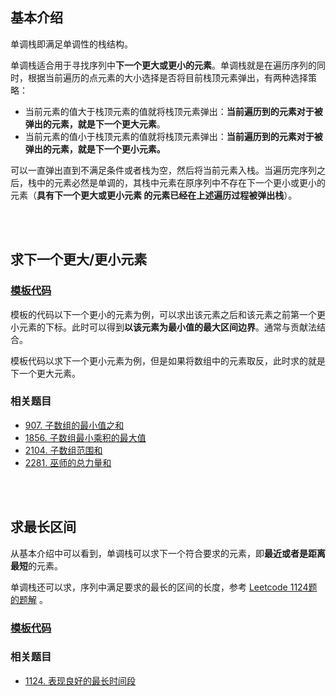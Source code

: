 ## 基本介绍

单调栈即满足单调性的栈结构。

单调栈适合用于寻找序列中**下一个更大或更小的元素**。单调栈就是在遍历序列的同时，根据当前遍历的点元素的大小选择是否将目前栈顶元素弹出，有两种选择策略：

- 当前元素的值大于栈顶元素的值就将栈顶元素弹出：**当前遍历到的元素对于被弹出的元素，就是下一个更大元素**。
- 当前元素的值小于栈顶元素的值就将栈顶元素弹出：**当前遍历到的元素对于被弹出的元素，就是下一个更小元素。**

可以一直弹出直到不满足条件或者栈为空，然后将当前元素入栈。当遍历完序列之后，栈中的元素必然是单调的，其栈中元素在原序列中不存在下一个更小或更小的元素（**具有下一个更大或更小元素 的元素已经在上述遍历过程被弹出栈**）。

<br/><br/>

## 求下一个更大/更小元素

### [模板代码](./Monotonic_Stack.cpp)

模板的代码以下一个更小的元素为例，可以求出该元素之后和该元素之前第一个更小元素的下标。此时可以得到**以该元素为最小值的最大区间边界**。通常与贡献法结合。

模板代码以求下一个更小元素为例，但是如果将数组中的元素取反，此时求的就是下一个更大元素。

### 相关题目

- [907. 子数组的最小值之和](https://leetcode.cn/problems/sum-of-subarray-minimums/)
- [1856. 子数组最小乘积的最大值](https://leetcode.cn/problems/maximum-subarray-min-product/)
- [2104. 子数组范围和](https://leetcode.cn/problems/sum-of-subarray-ranges/)
- [2281. 巫师的总力量和](https://leetcode.cn/problems/sum-of-total-strength-of-wizards/)

<br/><br/>

## 求最长区间

从基本介绍中可以看到，单调栈可以求下一个符合要求的元素，即**最近或者是距离最短**的元素。

单调栈还可以求，序列中满足要求的最长的区间的长度，参考 [Leetcode 1124题 的题解](https://leetcode.cn/problems/longest-well-performing-interval/solutions/2110211/liang-chong-zuo-fa-liang-zhang-tu-miao-d-hysl/) 。

### [模板代码](./Find_Longest_Interval.cpp)

### 相关题目

- [1124. 表现良好的最长时间段](https://leetcode.cn/problems/longest-well-performing-interval/)
